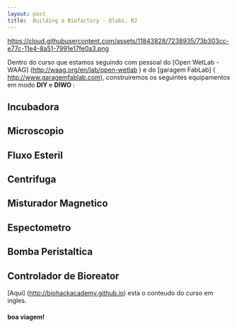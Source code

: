 ```yaml
---
layout: post
title:  Building a Biofactory - Olabi, RJ
---
```


https://cloud.githubusercontent.com/assets/11843828/7238935/73b303cc-e77c-11e4-8a51-7991e17fe0a3.png

Dentro do curso que estamos seguindo com pessoal do [Open WetLab - WAAG] (http://waag.org/en/lab/open-wetlab ) e do [garagem FabLab] ( http://www.garagemfablab.com), construiremos os seguintes equipamentos em modo <strong> DIY </strong> e <strong> DIWO </strong>:

## Incubadora

## Microscopio

## Fluxo Esteril

## Centrifuga

## Misturador Magnetico

## Espectometro

## Bomba Peristaltica

## Controlador de Bioreator


[Aqui] (http://biohackacademy.github.io) esta o conteudo do curso em ingles.



#### boa viagem!
